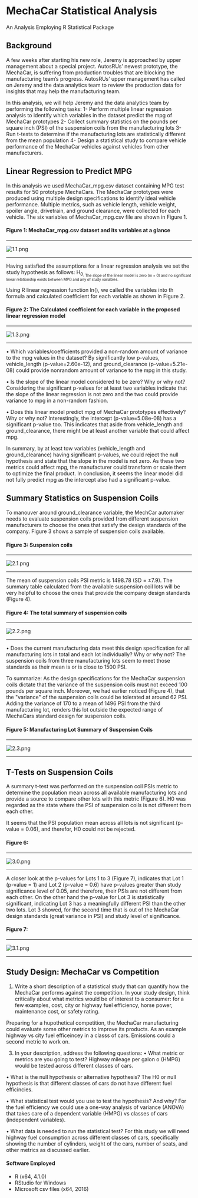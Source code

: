 # MechaCar Statistical Analysis
An Analysis Employing R Statistical Package

## Background
A few weeks after starting his new role, Jeremy is approached by upper management about a special project. AutosRUs’ newest prototype, the MechaCar, is suffering from production troubles that are blocking the manufacturing team’s progress. AutosRUs’ upper management has called on Jeremy and the data analytics team to review the production data for insights that may help the manufacturing team.

In this analysis, we will help Jeremy and the data analytics team by performing the following tasks:
  1-	Perform multiple linear regression analysis to identify which variables in the dataset predict the mpg of MechaCar prototypes
  2-	Collect summary statistics on the pounds per square inch (PSI) of the suspension coils from the manufacturing lots
  3-	Run t-tests to determine if the manufacturing lots are statistically different from the mean population
  4-	Design a statistical study to compare vehicle performance of the MechaCar vehicles against vehicles from other manufacturers. 

 
## Linear Regression to Predict MPG
In this analysis we used MechaCar_mpg.csv dataset containing MPG test results for 50 prototype MechaCars. The MechaCar prototypes were produced using multiple design specifications to identify ideal vehicle performance. Multiple metrics, such as vehicle length, vehicle weight, spoiler angle, drivetrain, and ground clearance, were collected for each vehicle. The six variables of MechaCar_mpg.csv file are shown in Figure 1.

#### Figure 1: MechaCar_mpg.csv dataset and its variables at a glance

------------------------------
![1.1.png](https://github.com/BHashemi2021/MechaCar_Statistical_Analysis/blob/main/Resources/images/1.1.png)

------------------------------
Having satisfied the assumptions for a linear regression analysis we set the study hypothesis as follows:
H<sub>0<sub/>: The slope of the linear model is zero (m = 0) and no significant linear relationship exists between MPG and any of study variables.

Using R linear regression function ln(), we called the variables into th formula and calculated coefficient for each variable as shown in Figure 2.

#### Figure 2: The Calculated coefficient for each variable in the proposed linear regression model

------------------------------
![1.3.png](https://github.com/BHashemi2021/MechaCar_Statistical_Analysis/blob/main/Resources/images/1.3.png)

------------------------------

•	Which variables/coefficients provided a non-random amount of variance to the mpg values in the dataset?
    By significantly low p-values, vehicle_length (p-value=2.60e-12), and ground_clearance (p-value=5.21e-08) could provide nonrandom amount of variance to the mpg in this study.

• Is the slope of the linear model considered to be zero? Why or why not?
    Considering the significant p-values for at least two variables indicate that the slope of the linear regression is not zero and the two could provide variance to mpg in a non-random fashion.

• Does this linear model predict mpg of MechaCar prototypes effectively? Why or why not?
    Interestingly, the intercept (p-value=5.08e-08) has a significant p-value too. This indicates that aside from vehicle_length and ground_clearance, there might be at least another variable that could affect mpg. 

In summary, by at least tow variables (vehicle_length and ground_clearance) having significant p-values, we could reject the null hypothesis and state that the slope in the model is not zero. As these two metrics could affect mpg, the manufacturer could transform or scale them to optimize the final product. In conclusion, it seems the linear model did not fully predict mpg as the intercept also had a significant p-value.


## Summary Statistics on Suspension Coils 
To manouver around ground_clearance variable, the MechCar automaker needs to evaluate suspension coils provided from different suspension manufacturers to choose the ones that satisfy the design standards of the company. Figure 3 shows a sample of suspension coils available.


#### Figure 3: Suspension coils

------------------------------
![2.1.png](https://github.com/BHashemi2021/MechaCar_Statistical_Analysis/blob/main/Resources/images/2.1.png)

------------------------------

The mean of suspension coils PSI metric is 1498.78  (SD = ±7.9). The summary table calculated from the available suspension coil lots will be very helpful to choose the ones that provide the company design standards (Figure 4).

#### Figure 4: The total summary of suspension coils

------------------------------
![2.2.png](https://github.com/BHashemi2021/MechaCar_Statistical_Analysis/blob/main/Resources/images/2.2.png)

------------------------------

• Does the current manufacturing data meet this design specification for all manufacturing lots in total and each lot individually? Why or why not?
    The suspension coils from three manufacturing lots seem to meet those standards as their mean is or is close to 1500 PSI.

To summarize:
As the design specifications for the MechaCar suspension coils dictate that the variance of the suspension coils must not exceed 100 pounds per square inch. Moreover, we had earlier noticed (Figure 4), that the "variance" of the suspension coils could be tolerated at around 62 PSI. Adding the variance of 170 to a mean of 1496 PSI from the third manufacturing lot, renders this lot outside the expected range of MechaCars standard design for suspension coils.


#### Figure 5: Manufacturing Lot Summary of Suspension Coils
------------------------------
![2.3.png](https://github.com/BHashemi2021/MechaCar_Statistical_Analysis/blob/main/Resources/images/2.3.png)

------------------------------


## T-Tests on Suspension Coils

A summary t-test was performed on the suspension coil PSIs metric to determine the population mean across all available manufacturing lots and provide a source to compare other lots with this metric (Figure 6). 
H0 was regarded as the state where the PSI of suspension coils is not different from each other.

It seems that the PSI population mean across all lots is not significant (p-value = 0.06), and therefor, H0 could not be rejected. 


#### Figure 6:  
------------------------------
![3.0.png](https://github.com/BHashemi2021/MechaCar_Statistical_Analysis/blob/main/Resources/images/3.0.png)

------------------------------


A closer look at the p-values for Lots 1 to 3 (Figure 7), indicates that Lot 1 (p-value = 1) and Lot 2 (p-value = 0.6) have p-values greater than study significance level of 0.05, and therefore, their PSIs are not different from each other. On the other hand the p-value for Lot 3 is statistically significant, indicating Lot 3 has a meaningfully different PSI than the other two lots. Lot 3 showed, for the second time that is out of the MechaCar design standards (great variance in PSI) and study level of significance.


#### Figure 7: 
------------------------------
![3.1.png](https://github.com/BHashemi2021/MechaCar_Statistical_Analysis/blob/main/Resources/images/3.1.png)

------------------------------


## Study Design: MechaCar vs Competition


1.	Write a short description of a statistical study that can quantify how the MechaCar performs against the competition. In your study design, think critically about what metrics would be of interest to a consumer: for a few examples, cost, city or highway fuel efficiency, horse power, maintenance cost, or safety rating.

Preparing for a hupothetical competition, the MechaCar manufacturing could evaluate some other metrics to improve its products. As an example highway vs city fuel efficeincey in a classs of cars. Emissions could  a second metric to work on.


3.	In your description, address the following questions:
•	What metric or metrics are you going to test?
Highway mileage per galon o (HMPG) would be tested across different classes of cars.


•	What is the null hypothesis or alternative hypothesis?
The H0 or null hypothesis is that different classes of cars do not have different fuel efficincies.

•	What statistical test would you use to test the hypothesis? And why?
For the fuel efficiency we could use a one-way analysis of variance (ANOVA) that takes care of a dependent variable (HMPG) vs classes of cars (independent variables). 

•	What data is needed to run the statistical test?
For this study we will need highway fuel consumption across different classes of cars, specifically showing the number of cylinders, weight of the cars, number of seats, and other metrics as discussed earlier.


#### Software Employed
  * R (x64, 4.1.0)
  * RStudio for Windows 
  * Microsoft csv files (x64, 2016)
 
  
  
